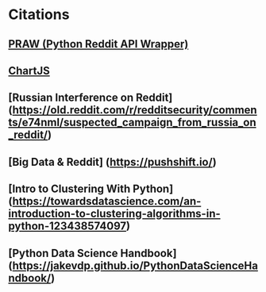 # Citations

## [PRAW (Python Reddit API Wrapper)](https://praw.readthedocs.io/en/latest/index.html)
## [ChartJS](https://www.chartjs.org/docs/latest/)
## [Russian Interference on Reddit] (https://old.reddit.com/r/redditsecurity/comments/e74nml/suspected_campaign_from_russia_on_reddit/)
## [Big Data & Reddit] (https://pushshift.io/)
## [Intro to Clustering With Python] (https://towardsdatascience.com/an-introduction-to-clustering-algorithms-in-python-123438574097)
## [Python Data Science Handbook] (https://jakevdp.github.io/PythonDataScienceHandbook/)

